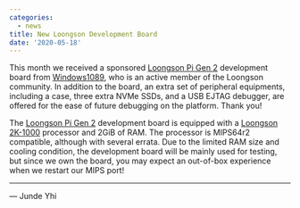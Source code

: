 ```yaml
---
categories:
  - news
title: New Loongson Development Board
date: '2020-05-18'
---
```


This month we received a sponsored [Loongson Pi Gen 2][lpi2] development board from [Windows1089][w], who is an active member of the Loongson community. In addition to the board, an extra set of peripheral equipments, including a case, three extra NVMe SSDs, and a USB EJTAG debugger, are offered for the ease of future debugging on the platform. Thank you!

The [Loongson Pi Gen 2][lpi2] development board is equipped with a [Loongson 2K-1000][ls2k1k] processor and 2GiB of RAM. The processor is MIPS64r2 compatible, although with several errata. Due to the limited RAM size and cooling condition, the development board will be mainly used for testing, but since we own the board, you may expect an out-of-box experience when we restart our MIPS port!

[lpi2]: https://wiki.debian.org/MIPS/LoongsonPi
[w]: https://zh.wikipedia.org/wiki/User:Windows1089
[ls2k1k]: http://loongson.cn/product/cpu/2/Loongson2K1000.html

---

— Junde Yhi
